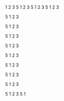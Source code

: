 1
2
3
5
1
2
3
5
1
2
3
5
1
2
3

5
1
2
3

5
1
2
3

5
1
2
3

5
1
2
3

5
1
2
3

5
1
2
3

5
1
2
3

5
1
2
3

5
1
2
3
5
1
